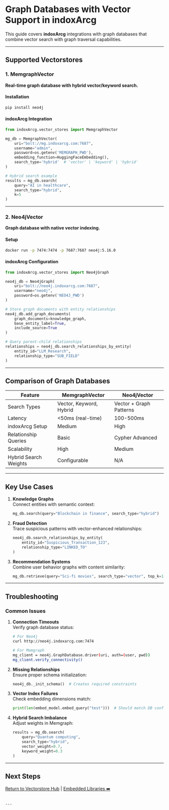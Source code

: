 # Graph Databases with Vector Support in indoxArcg

This guide covers **indoxArcg** integrations with graph databases that combine vector search with graph traversal capabilities.

---

## Supported Vectorstores

### 1. MemgraphVector

**Real-time graph database with hybrid vector/keyword search.**

#### Installation

```bash
pip install neo4j
```

#### indoxArcg Integration

```python
from indoxArcg.vector_stores import MemgraphVector

mg_db = MemgraphVector(
    uri="bolt://mg.indoxarcg.com:7687",
    username="admin",
    password=os.getenv('MEMGRAPH_PWD'),
    embedding_function=HuggingFaceEmbedding(),
    search_type='hybrid'  # 'vector' | 'keyword' | 'hybrid'
)

# Hybrid search example
results = mg_db.search(
    query="AI in healthcare",
    search_type="hybrid",
    k=5
)
```

---

### 2. Neo4jVector

**Graph database with native vector indexing.**

#### Setup

```bash
docker run -p 7474:7474 -p 7687:7687 neo4j:5.16.0
```

#### indoxArcg Configuration

```python
from indoxArcg.vector_stores import Neo4jGraph

neo4j_db = Neo4jGraph(
    uri="bolt://neo4j.indoxarcg.com:7687",
    username="neo4j",
    password=os.getenv('NEO4J_PWD')
)

# Store graph documents with entity relationships
neo4j_db.add_graph_documents(
    graph_documents=knowledge_graph,
    base_entity_label=True,
    include_source=True
)

# Query parent-child relationships
relationships = neo4j_db.search_relationships_by_entity(
    entity_id="LLM_Research",
    relationship_type="SUB_FIELD"
)
```

---

## Comparison of Graph Databases

| Feature               | MemgraphVector          | Neo4jVector             |
| --------------------- | ----------------------- | ----------------------- |
| Search Types          | Vector, Keyword, Hybrid | Vector + Graph Patterns |
| Latency               | &lt;50ms (real-time)    | 100-500ms               |
| indoxArcg Setup       | Medium                  | High                    |
| Relationship Queries  | Basic                   | Cypher Advanced         |
| Scalability           | High                    | Medium                  |
| Hybrid Search Weights | Configurable            | N/A                     |

---

## Key Use Cases

1. **Knowledge Graphs**  
   Connect entities with semantic context:

   ```python
   mg_db.search(query="Blockchain in finance", search_type="hybrid")
   ```

2. **Fraud Detection**  
   Trace suspicious patterns with vector-enhanced relationships:

   ```python
   neo4j_db.search_relationships_by_entity(
       entity_id="Suspicious_Transaction_123",
       relationship_type="LINKED_TO"
   )
   ```

3. **Recommendation Systems**  
   Combine user behavior graphs with content similarity:
   ```python
   mg_db.retrieve(query="Sci-fi movies", search_type="vector", top_k=10)
   ```

---

## Troubleshooting

### Common Issues

1. **Connection Timeouts**  
   Verify graph database status:

   ```bash
   # For Neo4j
   curl http://neo4j.indoxarcg.com:7474

   # For Memgraph
   mg_client = neo4j.GraphDatabase.driver(uri, auth=(user, pwd))
   mg_client.verify_connectivity()
   ```

2. **Missing Relationships**  
   Ensure proper schema initialization:

   ```python
   neo4j_db._init_schema()  # Creates required constraints
   ```

3. **Vector Index Failures**  
   Check embedding dimensions match:

   ```python
   print(len(embed_model.embed_query("test")))  # Should match DB config
   ```

4. **Hybrid Search Imbalance**  
   Adjust weights in Memgraph:
   ```python
   results = mg_db.search(
       query="Quantum computing",
       search_type="hybrid",
       vector_weight=0.7,
       keyword_weight=0.3
   )
   ```

---

## Next Steps

[Return to Vectorstore Hub](../README.md) | [Embedded Libraries ➡️](embedded-libraries.md)

```

---
```
